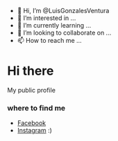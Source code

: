 - 👋 Hi, I’m @LuisGonzalesVentura
- 👀 I’m interested in ...
- 🌱 I’m currently learning ...
- 💞️ I’m looking to collaborate on ...
- 📫 How to reach me ...
# Hi there
My public profile 
### where to find me
- [Facebook](https://www.facebook.com/luis.gonzalesventura.524)
- [Instagram](https://www.instagram.com/luisgonzalesv_/)
:)

<!---
LuisGonzalesVentura/LuisGonzalesVentura is a ✨ special ✨ repository because its `README.md` (this file) appears on your GitHub profile.
You can click the Preview link to take a look at your changes.
--->
